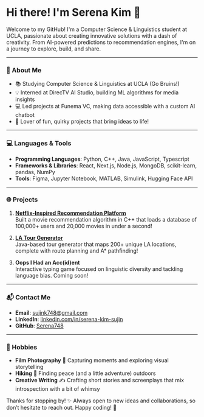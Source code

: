 # Hi there! I'm Serena Kim 👋

Welcome to my GitHub! I'm a Computer Science & Linguistics student at UCLA, passionate about creating innovative solutions with a dash of creativity. From AI-powered predictions to recommendation engines, I'm on a journey to explore, build, and share.

---

### 🌟 About Me
- 📚 Studying Computer Science & Linguistics at UCLA (Go Bruins!)
- 💡 Interned at DirecTV AI Studio, building ML algorithms for media insights
- 💻 Led projects at Funema VC, making data accessible with a custom AI chatbot
- 🎨 Lover of fun, quirky projects that bring ideas to life!

---

### 💻 Languages & Tools
- **Programming Languages**: Python, C++, Java, JavaScript, Typescript
- **Frameworks & Libraries**: React, Next.js, Node.js, MongoDB, scikit-learn, pandas, NumPy
- **Tools**: Figma, Jupyter Notebook, MATLAB, Simulink, Hugging Face API

---

### 🌐 Projects
1. **[Netflix-Inspired Recommendation Platform](https://github.com/Serena748/netflix-clone)**  
   Built a movie recommendation algorithm in C++ that loads a database of 100,000+ users and 20,000 movies in under a second!

2. **[LA Tour Generator](https://github.com/Serena748/la-tour-generator)**  
   Java-based tour generator that maps 200+ unique LA locations, complete with route planning and A* pathfinding!

3. **Oops I Had an Acc(id)ent**  
   Interactive typing game focused on linguistic diversity and tackling language bias. Coming soon!

---

### 📬 Contact Me
- **Email**: sujink748@gmail.com
- **LinkedIn**: [linkedin.com/in/serena-kim-sujin](https://www.linkedin.com/in/serena-kim-sujin)
- **GitHub**: [Serena748](https://github.com/Serena748)

---

### 🎉 Hobbies
- **Film Photography** 🎥 Capturing moments and exploring visual storytelling
- **Hiking** 🌲 Finding peace (and a little adventure) outdoors
- **Creative Writing** ✍️ Crafting short stories and screenplays that mix introspection with a bit of whimsy

Thanks for stopping by! ✨ Always open to new ideas and collaborations, so don’t hesitate to reach out. Happy coding! 🚀
